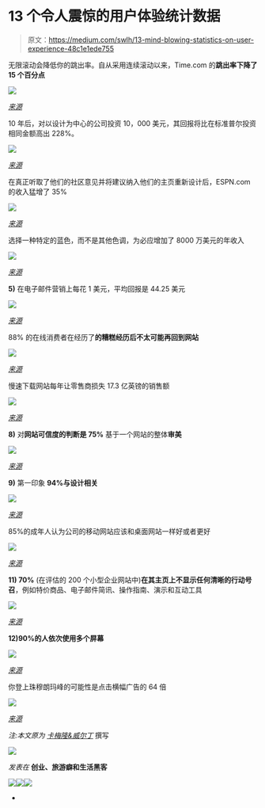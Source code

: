 # 13 个令人震惊的用户体验统计数据

> 原文：<https://medium.com/swlh/13-mind-blowing-statistics-on-user-experience-48c1e1ede755>

无限滚动会降低你的跳出率。自从采用连续滚动以来，Time.com 的**跳出率下降了 15 个百分点**

![](img/42383d150f7c790cc7fa2ec1c590c6bb.png)

[*来源*](http://www.poynter.org/news/mediawire/257466/time-coms-bounce-rate-down-15-percentage-points-since-adopting-continuous-scroll/)

10 年后，对以设计为中心的公司投资 10，000 美元，其回报将比在标准普尔投资相同金额高出 228%。

![](img/d5f7ffa67675608e9de3addfc3f36243.png)

[*来源*](http://www.dmi.org/?DesignValue)

在真正听取了他们的社区意见并将建议纳入他们的主页重新设计后，ESPN.com 的收入猛增了 35%

![](img/c1c4c80ea7d4e5b974d73a60a9d491db.png)

[*来源*](http://www.mindtouch.com/blog/2009/11/10/5-internet-marketing-must-dos-in-2010)

选择一种特定的蓝色，而不是其他色调，为必应增加了 8000 万美元的年收入

![](img/e43d4403764857346f338da4290fd256.png)

[*来源*](http://www.cnet.com/au/news/behind-bings-blue-links/)

**5)** 在电子邮件营销上每花 1 美元，平均回报是 44.25 美元

![](img/96d552c30d486a88e60800974cd438bd.png)

[*来源*](http://emailexpert.org/infographic-10-must-know-email-marketing-stats-2014/)

88% 的在线消费者在经历了**的糟糕经历后不太可能再回到网站**

![](img/9d3e305d049f78f40dea4dc5cb828862.png)

[*来源*](https://econsultancy.com/blog/10936-site-speed-case-studies-tips-and-tools-for-improving-your-conversion-rate)

慢速下载网站每年让零售商损失 17.3 亿英镑的销售额

![](img/3fd743ec432d5049fdc7adda0bf88ed5.png)

[*来源*](https://econsultancy.com/blog/9790-slow-loading-websites-cost-retailers-1-73bn-in-lost-sales-each-year)

**8)** 对**网站可信度的判断是 75%** 基于一个网站的整体**审美**

![](img/8a2e26857ff64dbfbae7cbd86ea32ce4.png)

[*来源*](http://www.bcs.org/upload/pdf/ewic_hci09_paper66.pdf)

**9)** 第一印象 **94%与设计相关**

![](img/af7974faff836577080893bfe2a20b75.png)

[*来源*](http://www.researchgate.net/publication/221516871_Trust_and_mistrust_of_online_health_sites)

85%的成年人认为公司的移动网站应该和桌面网站一样好或者更好

![](img/b003da4736ea61ca789d716a395cde72.png)

[*来源*](http://visual.ly/why-responsive-design-important-10-key-statistics)

**11) 70%** (在评估的 200 个小型企业网站中)**在其主页上不显示任何清晰的行动号召**，例如特价商品、电子邮件简讯、操作指南、演示和互动工具

![](img/6ccda57008cf1b0eee113cc4aff68db9.png)

[*来源*](http://onlinemarketingcoach.com/small/small-business-b2b-study-2013.pdf)

**12)**90%的人**依次使用多个屏幕**

![](img/044fea63a9a9c0cfec6bccb96891a6e6.png)

[*来源*](http://i0.wp.com/icebreakerconsulting.com/wp-content/uploads/2013/04/infographic-2013-the-year-of-responsive-design_50d21f8c55c93_w587.png)

你登上珠穆朗玛峰的可能性是点击横幅广告的 64 倍

![](img/42184a54c87bbbf274ae93519a9bd7db.png)

[*来源*](http://www.businessinsider.com/its-more-likely-you-will-survive-a-plane-crash-or-win-the-lottery-than-click-a-banner-ad-2011-6?op=1)

*注:本文原为* [*卡梅隆&威尔丁*](http://cameronandwilding.com) 撰写

![](img/c1192ebad88d6b1fc6ae1d6a2bc61154.png)

*发表在* **创业、旅游癖和生活黑客**

[![](img/de26c089e79a3a2a25d2b750ff6db50f.png)](http://supply.us9.list-manage.com/subscribe?u=310af6eb2240d299c7032ef6c&id=d28d8861ad)[![](img/f47a578114e0a96bdfabc3a5400688d5.png)](https://blog.growth.supply/)[![](img/c1351daa9c4f0c8ac516addb60c82f6b.png)](https://twitter.com/swlh_)

-